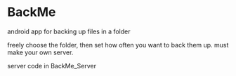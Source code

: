 # BackMe
android app for backing up files in a folder

freely choose the folder, then set how often you want to back them up.
must make your own server.

server code in BackMe_Server

